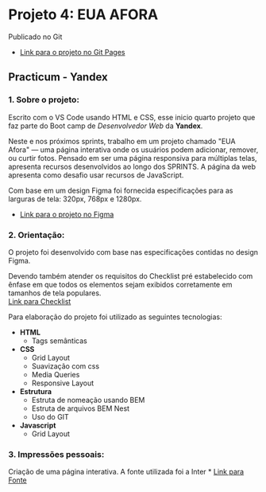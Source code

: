 # Projeto 4: EUA AFORA
Publicado no Git 
* [Link para o projeto no Git Pages](#)
## Practicum - Yandex

### 1. Sobre o projeto:
Escrito com o VS Code usando HTML e CSS, esse inicio quarto projeto que faz parte do Boot camp de _Desenvolvedor Web_ da **Yandex**.

Neste e nos próximos sprints, trabalho em um projeto chamado "EUA Afora" — uma página interativa onde os usuários podem adicionar, remover, ou curtir fotos. Pensado em ser uma página responsiva para múltiplas telas, apresenta recursos desenvolvidos ao longo dos SPRINTS.
A página da web apresenta como desafio usar recursos de JavaScript.

Com base em um design Figma foi fornecida especificações para as larguras de tela: 320px, 768px e 1280px.
* [Link para o projeto no Figma](https://www.figma.com/file/SurN1jaeEQIhuZEDMhmWWf/Sprint-4-Around-The-U.S.-desktop-mobile?node-id=0%3A1)  

### 2. Orientação:

O projeto foi desenvolvido com base nas especificações contidas no design Figma.

Devendo também atender os requisitos do Checklist pré estabelecido com ênfase em que todos os elementos sejam exibidos corretamente em tamanhos de tela populares.  
[Link para Checklist](http://code.s3.yandex.net/new-markets/WEB_sprint_4/Projeto_4._checklist_PTBR.pdf)

Para elaboração do projeto foi utilizado as seguintes tecnologias:

- **HTML**
  - Tags semânticas
- **CSS**
  - Grid Layout
  - Suavização com css
  - Media Queries
  - Responsive Layout
- **Estrutura**
  - Estruta de nomeação usando BEM
  - Estruta de arquivos BEM Nest
  - Uso do GIT
- **Javascript**
  - Grid Layout

### 3. Impressões pessoais:

Criação de uma página interativa.
A fonte utilizada foi a Inter * [Link para Fonte](https://rsms.me/inter/)